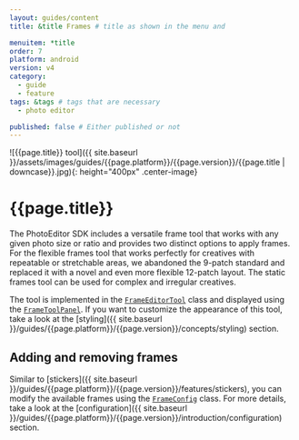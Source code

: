 ```yaml
---
layout: guides/content
title: &title Frames # title as shown in the menu and 

menuitem: *title
order: 7
platform: android
version: v4
category: 
  - guide
  - feature
tags: &tags # tags that are necessary
  - photo editor 

published: false # Either published or not 
---
```


![{{page.title}} tool]({{ site.baseurl }}/assets/images/guides/{{page.platform}}/{{page.version}}/{{page.title | downcase}}.jpg){: height="400px" .center-image}

# {{page.title}}

The PhotoEditor SDK includes a versatile frame tool that works with any given photo size or ratio and provides two distinct options to apply frames. For the flexible frames tool that works perfectly for creatives with repeatable or stretchable areas, we abandoned the 9-patch standard and replaced it with a novel and even more flexible 12-patch layout. The static frames tool can be used for complex and irregular creatives.

The tool is implemented in the [`FrameEditorTool`]({{site.baseurl}}/apidocs/{{page.platform}}/{{page.version}}/ly/img/android/sdk/tools/FrameEditorTool.html) class and displayed using the [`FrameToolPanel`]({{site.baseurl}}/apidocs/{{page.platform}}/{{page.version}}/ly/img/android/ui/panels/FrameToolPanel.html). If you want to customize the appearance of this tool, take a look at the [styling]({{ site.baseurl }}/guides/{{page.platform}}/{{page.version}}/concepts/styling) section.

## Adding and removing frames

Similar to [stickers]({{ site.baseurl }}/guides/{{page.platform}}/{{page.version}}/features/stickers), you can modify the available frames using the [`FrameConfig`]({{site.baseurl}}/apidocs/{{page.platform}}/{{page.version}}/ly/img/android/sdk/models/config/FrameConfig.html) class. For more details, take a look at the [configuration]({{ site.baseurl }}/guides/{{page.platform}}/{{page.version}}/introduction/configuration) section.
